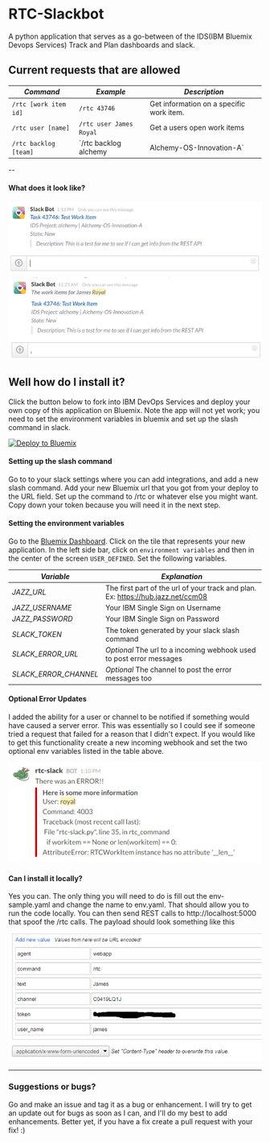 # RTC-Slackbot
A python application that serves as a go-between of the IDS(IBM Bluemix Devops Services) Track and Plan dashboards and slack.

## Current requests that are allowed

| *Command*   | *Example* | *Description* |
|------------|-----------------------------------|-----------------|
| `/rtc [work item id]` | `/rtc 43746`   | Get information on a specific work item. |
| `/rtc user [name]` | `/rtc user James Royal`   | Get a users open work items | 
| `/rtc backlog [team]` | `/rtc backlog alchemy | Alchemy-OS-Innovation-A` | Get a teams backlog. | 

--
#### What does it look like?

![`/rtc 43746`](images/single-workitem.PNG "`/rtc 43746`")
![`/rtc user James Royal`](images/user-workitems.PNG "`/rtc user James Royal`")

## Well how do I install it?

Click the button below to fork into IBM DevOps Services and deploy your own copy of this application on Bluemix. Note the app will not yet work; you need to set the environment variables in bluemix and set up the slash command in slack.

[![Deploy to Bluemix](https://bluemix.net/deploy/button.png)](https://bluemix.net/deploy?repository=https://github.com/jroyal/RTC-Slackbot.git)

#### Setting up the slash command

Go to to your slack settings where you can add integrations, and add a new slash command. Add your new Bluemix url that you got from your deploy to the URL field. Set up the command to /rtc or whatever else you might want. Copy down your token because you will need it in the next step.

#### Setting the environment variables

Go to the [Bluemix Dashboard](https://console.ng.bluemix.net/?ace_base=true). Click on the tile that represents your new application. In the left side bar, click on `environment variables` and then in the center of the screen `USER_DEFINED`. Set the following variables.

| *Variable*   | *Explanation* |
|------------|----------------------------------------------------|
| *JAZZ_URL* | The first part of the url of your track and plan. Ex: https://hub.jazz.net/ccm08   |
| *JAZZ_USERNAME* | Your IBM Single Sign on Username   |
| *JAZZ_PASSWORD* | Your IBM Single Sign on Password   |
| *SLACK_TOKEN* | The token generated by your slack slash command   |
| *SLACK_ERROR_URL* | *Optional* The url to a incoming webhook used to post error messages   |
| *SLACK_ERROR_CHANNEL* | *Optional* The channel to post the error messages too   |

#### Optional Error Updates

I added the ability for a user or channel to be notified if something would have caused a server error. This was essentially so I could see if someone tried a request that failed for a reason that I didn't expect. If you would like to get this functionality create a new incoming webhook and set the two optional env variables listed in the table above.


![error](images/admin_error.PNG "error")


#### Can I install it locally?

Yes you can. The only thing you will need to do is fill out the env-sample.yaml and change the name to env.yaml. That should allow you to run the code locally. You can then send REST calls to http://localhost:5000 that spoof the /rtc calls. The payload should look something like this

![payload](images/spoof-payload.PNG "payload")

-----

### Suggestions or bugs?

Go and make an issue and tag it as a bug or enhancement. I will try to get an update out for bugs as soon as I can, and I'll do my best to add enhancements. Better yet, if you have a fix create a pull request with your fix! :)


